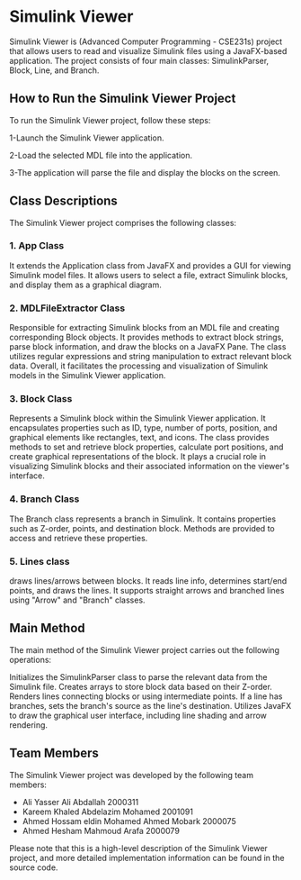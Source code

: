 # Simulink Viewer

Simulink Viewer is (Advanced Computer Programming - CSE231s) project that allows users to read and visualize Simulink files using a JavaFX-based application. The project consists of four main classes: SimulinkParser, Block, Line, and Branch.

## How to Run the Simulink Viewer Project
To run the Simulink Viewer project, follow these steps:

1-Launch the Simulink Viewer application.

2-Load the selected MDL file into the application.

3-The application will parse the file and display the blocks on the screen.

## Class Descriptions
The Simulink Viewer project comprises the following classes:

### 1. App Class

It extends the Application class from JavaFX and provides a GUI for viewing Simulink model files. It allows users to select a file, extract Simulink blocks, and display them as a graphical diagram.

### 2. MDLFileExtractor Class

Responsible for extracting Simulink blocks from an MDL file and creating corresponding Block objects. It provides methods to extract block strings, parse block information, and draw the blocks on a JavaFX Pane. The class utilizes regular expressions and string manipulation to extract relevant block data. Overall, it facilitates the processing and visualization of Simulink models in the Simulink Viewer application.

### 3. Block Class

Represents a Simulink block within the Simulink Viewer application. It encapsulates properties such as ID, type, number of ports, position, and graphical elements like rectangles, text, and icons. The class provides methods to set and retrieve block properties, calculate port positions, and create graphical representations of the block. It plays a crucial role in visualizing Simulink blocks and their associated information on the viewer's interface.

### 4. Branch Class

The Branch class represents a branch in Simulink. It contains properties such as Z-order, points, and destination block. Methods are provided to access and retrieve these properties.

### 5. Lines class

draws lines/arrows between blocks. It reads line info, determines start/end points, and draws the lines. It supports straight arrows and branched lines using "Arrow" and "Branch" classes.

## Main Method
The main method of the Simulink Viewer project carries out the following operations:

Initializes the SimulinkParser class to parse the relevant data from the Simulink file.
Creates arrays to store block data based on their Z-order.
Renders lines connecting blocks or using intermediate points.
If a line has branches, sets the branch's source as the line's destination.
Utilizes JavaFX to draw the graphical user interface, including line shading and arrow rendering.
## Team Members
The Simulink Viewer project was developed by the following team members:

* Ali Yasser Ali Abdallah 2000311
* Kareem Khaled Abdelazim Mohamed 2001091
* Ahmed Hossam eldin Mohamed Ahmed Mobark 2000075
* Ahmed Hesham Mahmoud Arafa 2000079

Please note that this is a high-level description of the Simulink Viewer project, and more detailed implementation information can be found in the source code.

